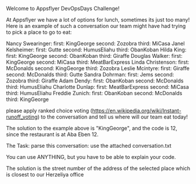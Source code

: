 Welcome to Appsflyer DevOpsDays Challenge!

At Appsflyer we have a lot of options for lunch, sometimes its just too many!
Here is an example of such a conversation our team might have had trying to pick a place to go to eat:

Nancy Swearinger:
 first: KingGeorge
 second: Zozobra
 third: MiCasa
Janel Kelsheimer:
 first: Gutte
 second: HumusEliahu
 third: ObanKoban
Hilda King:
 first: KingGeorge
 second: ObanKoban
 third: Giraffe
Douglas Walker:
 first: KingGeorge
 second: MiCasa
 third: MeatBarExpress
Linda Christenson:
 first: McDonalds
 second: KingGeorge
 third: Zozobra
Leslie Mcintyre:
 first: Giraffe
 second: McDonalds
 third: Gutte
Sandra Dohrman:
 first: Jems
 second: Zozobra
 third: Giraffe
Adam Dendy:
 first: ObanKoban
 second: McDonalds
 third: HumusEliahu
Charlotte Dunlap:
 first: MeatBarExpress
 second: MiCasa
 third: HumusEliahu
Freddie Zunich:
 first: ObanKoban
 second: McDonalds
 third: KingGeorge

please apply ranked choice voting (https://en.wikipedia.org/wiki/Instant-runoff_voting)
to the conversation and tell us where will our team eat today!

The solution to the example above is "KingGeorge", and the code is 12, since the restaurant is at Aba Eben 12.

The Task:
parse this conversation: use the attached conversation.txt

You can use ANYTHING, but you have to be able to explain your code.

The solution is the street number of the address of the selected place which is closest to our Herzeliya office
